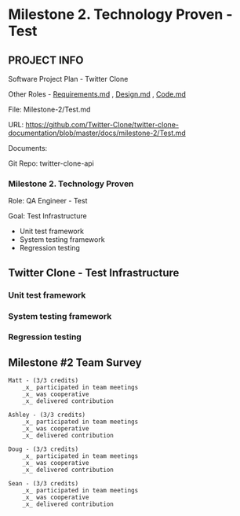 # Milestone 2. Technology Proven - Test
## PROJECT INFO
Software Project Plan - Twitter Clone

Other Roles - [Requirements.md](https://github.com/Twitter-Clone/twitter-clone-documentation/blob/master/docs/milestone-2/Requirements.md) , 
[Design.md](https://github.com/Twitter-Clone/twitter-clone-documentation/blob/master/docs/milestone-2/Design.md) , 
[Code.md](https://github.com/Twitter-Clone/twitter-clone-documentation/blob/master/docs/milestone-2/Code.md)

File: Milestone-2/Test.md

 URL: https://github.com/Twitter-Clone/twitter-clone-documentation/blob/master/docs/milestone-2/Test.md 

Documents: 

Git Repo: twitter-clone-api

### Milestone 2. Technology Proven
Role: QA Engineer - Test

Goal: Test Infrastructure

- Unit test framework
- System testing framework
- Regression testing

## Twitter Clone - Test Infrastructure
### Unit test framework
### System testing framework
### Regression testing

## Milestone #2 Team Survey
```
Matt - (3/3 credits)
    _x_ participated in team meetings
    _x_ was cooperative
    _x_ delivered contribution
    
Ashley - (3/3 credits)
    _x_ participated in team meetings
    _x_ was cooperative
    _x_ delivered contribution
    
Doug - (3/3 credits)
    _x_ participated in team meetings
    _x_ was cooperative
    _x_ delivered contribution

Sean - (3/3 credits)
    _x_ participated in team meetings
    _x_ was cooperative
    _x_ delivered contribution
``` 
